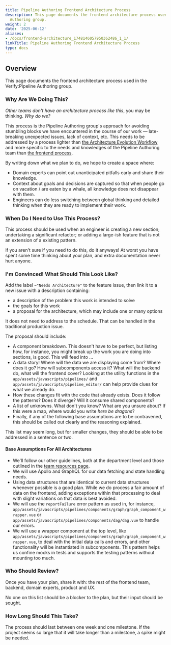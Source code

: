 ```yaml
---
title: Pipeline Authoring Frontend Architecture Process
description: This page documents the frontend architecture process used in the Verify:Pipeline
  Authoring group.
weight: 2
date: '2025-06-12'
aliases:
- /docs/frontend-architecture_1748146057950362486_1_1/
linkTitle: Pipeline Authoring Frontend Architecture Process
type: docs
---
```


## Overview

This page documents the frontend architecture process used in the Verify:Pipeline Authoring group.

### Why Are We Doing This?

_Other teams don't have an architecture process like this_, you may be thinking. _Why do we?_

This process is the Pipeline Authoring group's approach for avoiding stumbling blocks we have encountered in the course of our work — late-breaking unexpected issues, lack of context, etc. This needs to be addressed by a process lighter than [the Architecture Evolution Workflow](/handbook/engineering/architecture/workflow/) and more specific to the needs and knowledges of the Pipeline Authoring team than [the frontend process](https://docs.gitlab.com/ee/development/fe_guide/architecture.html).

By writing down what we plan to do, we hope to create a space where:

- Domain experts can point out unanticipated pitfalls early and share their knowledge.
- Context about goals and decisions are captured so that when people go on vacation / are eaten by a whale, all knowledge does not disappear with them.
- Engineers can do less switching between global thinking and detailed thinking when they are ready to implement their work.

### When Do I Need to Use This Process?

This process should be used when an engineer is creating a new section; undertaking a significant refactor; or adding a large-ish feature that is not an extension of a existing pattern.

If you aren't sure if you need to do this, do it anyways! At worst you have spent some time thinking about your plan, and extra documentation never hurt anyone.

### I'm Convinced! What Should This Look Like?

Add the label `~"Needs Architecture"` to the feature issue, then link it to a new issue with a description containing:

- a description of the problem this work is intended to solve
- the goals for this work
- a proposal for the architecture, which may include one or many options

It does not need to address to the schedule. That can be handled in the traditional production issue.

The proposal should include:

- A component breakdown. This doesn't have to be perfect, but listing how, for instance, you might break up the work you are doing into sections, is good. This will feed into ...
- A data story! Where will the data we are displaying come from? Where does it go? How will subcomponents access it? What will the backend do, what will the frontend cover? Looking at the utility functions in the `app/assets/javascripts/pipelines/` and `app/assets/javascripts/pipeline_editor/` can help provide clues for what we already do.
- How these changes fit with the code that already exists. Does it follow the patterns? Does it diverge? Will it consume shared components?
- A list of unknowns. What don't you know? What are you unsure about? If this were a map, where would you write _here be dragons_?
- Finally, if any of the following base assumptions are to be contravened, this should be called out clearly and the reasoning explained.

This list may seem long, but for smaller changes, they should be able to be addressed in a sentence or two.

#### Base Assumptions For All Architectures

- We'll follow our other guidelines, both at the department level and those outlined in the [team resources page](/handbook/engineering/development/ops/verify/pipeline-authoring/team-resources/).
- We will use Apollo and GraphQL for our data fetching and state handling needs.
- Using data structures that are identical to current data structures whenever possible is a good plan. While we do process a fair amount of data on the frontend, adding exceptions within that processing to deal with slight variations on that data is best avoided.
- We will use the `reportFailure` error pattern as used in, for instance, `app/assets/javascripts/pipelines/components/graph/graph_component_wrapper.vue` or `app/assets/javascripts/pipelines/components/dag/dag.vue` to handle our errors.
- We will use a wrapper component at the top level, like `app/assets/javascripts/pipelines/components/graph/graph_component_wrapper.vue`, to deal with the initial data calls and errors, and other functionality will be instantiated in subcomponents. This pattern helps us confine mocks in tests and supports the testing patterns without mounting too much.

### Who Should Review?

Once you have your plan, share it with: the rest of the frontend team, backend, domain experts, product and UX.

No one on this list should be a blocker to the plan, but their input should be sought.

### How Long Should This Take?

The process should last between one week and one milestone. If the project seems so large that it will take longer than a milestone, a spike might be needed.
